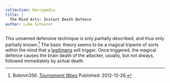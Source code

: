 ```yaml
---
collection: Harrypedia
title: |
  The Mind Arts: Instant Death Defence
author: Luke Schierer
---
```


This unnamed defensive technique is only partially described, and thus only
partially known.[^211026-1] The basic theory seems to be a magical tripwire of
sorts within the mind that a [legilimens][Legilimency] will trigger. Once
triggered, the magical defence causes the brain death of the attacker, usually,
but not always, followed immediately by actual death.

[Legilimency]: ../../spells/legilimens

[^211026-1]:
    Bobmin356.
    _[Tournament Woes](https://www.fanfiction.net/s/8837107)_
    Published: 2012-12-26.
